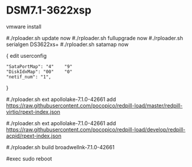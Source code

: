# DSM7.1-3622xsp
vmware install

#./rploader.sh update now
#./rploader.sh fullupgrade now
#./rploader.sh serialgen DS3622xs+
#./rploader.sh satamap now

{ edit userconfig

    "SataPortMap": "4"    "9" 
    "DiskIdxMap": "00"    "0"
    "netif_num": "1",
}

#./rploader.sh ext apollolake-7.1.0-42661 add https://raw.githubusercontent.com/pocopico/redpill-load/master/redpill-virtio/rpext-index.json

#./rploader.sh ext apollolake-7.1.0-42661 add https://raw.githubusercontent.com/pocopico/redpill-load/develop/redpill-acpid/rpext-index.json

#./rploader.sh build broadwellnk-7.1.0-42661

#exec sudo reboot
